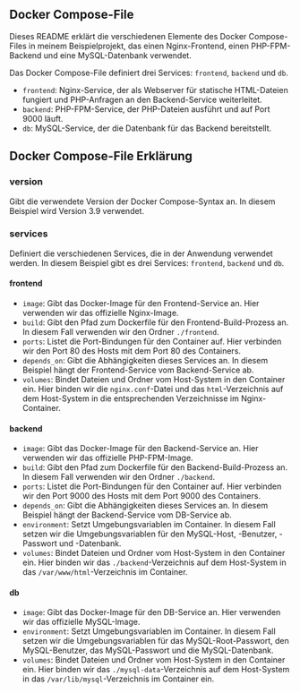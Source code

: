## Docker Compose-File

Dieses README erklärt die verschiedenen Elemente des Docker Compose-Files in meinem Beispielprojekt, das einen Nginx-Frontend, einen PHP-FPM-Backend und eine MySQL-Datenbank verwendet.

Das Docker Compose-File definiert drei Services: `frontend`, `backend` und `db`.

- `frontend`: Nginx-Service, der als Webserver für statische HTML-Dateien fungiert und PHP-Anfragen an den Backend-Service weiterleitet.
- `backend`: PHP-FPM-Service, der PHP-Dateien ausführt und auf Port 9000 läuft.
- `db`: MySQL-Service, der die Datenbank für das Backend bereitstellt.

## Docker Compose-File Erklärung

### version

Gibt die verwendete Version der Docker Compose-Syntax an. In diesem Beispiel wird Version 3.9 verwendet.

### services

Definiert die verschiedenen Services, die in der Anwendung verwendet werden. In diesem Beispiel gibt es drei Services: `frontend`, `backend` und `db`.

#### frontend

- `image`: Gibt das Docker-Image für den Frontend-Service an. Hier verwenden wir das offizielle Nginx-Image.
- `build`: Gibt den Pfad zum Dockerfile für den Frontend-Build-Prozess an. In diesem Fall verwenden wir den Ordner `./frontend`.
- `ports`: Listet die Port-Bindungen für den Container auf. Hier verbinden wir den Port 80 des Hosts mit dem Port 80 des Containers.
- `depends_on`: Gibt die Abhängigkeiten dieses Services an. In diesem Beispiel hängt der Frontend-Service vom Backend-Service ab.
- `volumes`: Bindet Dateien und Ordner vom Host-System in den Container ein. Hier binden wir die `nginx.conf`-Datei und das `html`-Verzeichnis auf dem Host-System in die entsprechenden Verzeichnisse im Nginx-Container.

#### backend

- `image`: Gibt das Docker-Image für den Backend-Service an. Hier verwenden wir das offizielle PHP-FPM-Image.
- `build`: Gibt den Pfad zum Dockerfile für den Backend-Build-Prozess an. In diesem Fall verwenden wir den Ordner `./backend`.
- `ports`: Listet die Port-Bindungen für den Container auf. Hier verbinden wir den Port 9000 des Hosts mit dem Port 9000 des Containers.
- `depends_on`: Gibt die Abhängigkeiten dieses Services an. In diesem Beispiel hängt der Backend-Service vom DB-Service ab.
- `environment`: Setzt Umgebungsvariablen im Container. In diesem Fall setzen wir die Umgebungsvariablen für den MySQL-Host, -Benutzer, -Passwort und -Datenbank.
- `volumes`: Bindet Dateien und Ordner vom Host-System in den Container ein. Hier binden wir das `./backend`-Verzeichnis auf dem Host-System in das `/var/www/html`-Verzeichnis im Container.

#### db

- `image`: Gibt das Docker-Image für den DB-Service an. Hier verwenden wir das offizielle MySQL-Image.
- `environment`: Setzt Umgebungsvariablen im Container. In diesem Fall setzen wir die Umgebungsvariablen für das MySQL-Root-Passwort, den MySQL-Benutzer, das MySQL-Passwort und die MySQL-Datenbank.
- `volumes`: Bindet Dateien und Ordner vom Host-System in den Container ein. Hier binden wir das `./mysql-data`-Verzeichnis auf dem Host-System in das `/var/lib/mysql`-Verzeichnis im Container ein.

